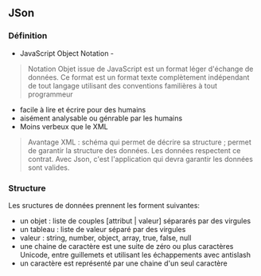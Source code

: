 ## JSon

### Définition
* JavaScript Object Notation - 
> Notation Objet issue de JavaScript est un format léger d'échange de données.
> Ce format est un format texte complètement indépendant de tout langage utilisant des conventions familières à tout programmeur
* facile à lire et écrire pour des humains 
* aisément analysable ou génrable par les humains
* Moins verbeux que le XML
> Avantage XML : schéma qui permet de décrire sa structure ; permet de garantir la structure des données. Les données respectent ce contrat.
> Avec Json, c'est l'application qui devra garantir les données sont valides.

### Structure
Les sructures de données prennent les forment suivantes:
* un objet : liste de couples [attribut | valeur] sépararés par des virgules
* un tableau : liste de valeur séparé par des virgules
* valeur : string, number, object, array, true, false, null
* une chaine de caractère est une suite de zéro ou plus caractères Unicode, entre guillemets et utilisant les échappements avec antislash
* un caractère est représenté par une chaine d'un seul caractère